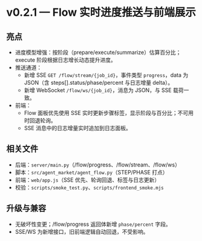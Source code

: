 ﻿# v0.2.1 — Flow 实时进度推送与前端展示

## 亮点
- 进度模型增强：按阶段（prepare/execute/summarize）估算百分比；execute 阶段根据日志增长动态提升进度。
- 推送通道：
  - 新增 SSE `GET /flow/stream/{job_id}`，事件类型 `progress`，data 为 JSON（含 steps[].status/phase/percent 与日志增量 delta）。
  - 新增 WebSocket `/flow/ws/{job_id}`，消息为 JSON，与 SSE 载荷一致。
- 前端：
  - Flow 面板优先使用 SSE 实时更新步骤标签，显示阶段与百分比；不可用时回退轮询。
  - SSE 消息中的日志增量实时追加到日志面板。

## 相关文件
- 后端：`server/main.py`（/flow/progress、/flow/stream、/flow/ws）
- 脚本：`src/agent_market/agent_flow.py`（STEP/PHASE 打点）
- 前端：`web/app.js`（SSE 优先、轮询回退、标签与日志更新）
- 校验：`scripts/smoke_test.py`、`scripts/frontend_smoke.mjs`

## 升级与兼容
- 无破坏性变更；/flow/progress 返回体新增 `phase/percent` 字段。
- SSE/WS 为新增接口，旧前端逻辑自动回退，不受影响。
